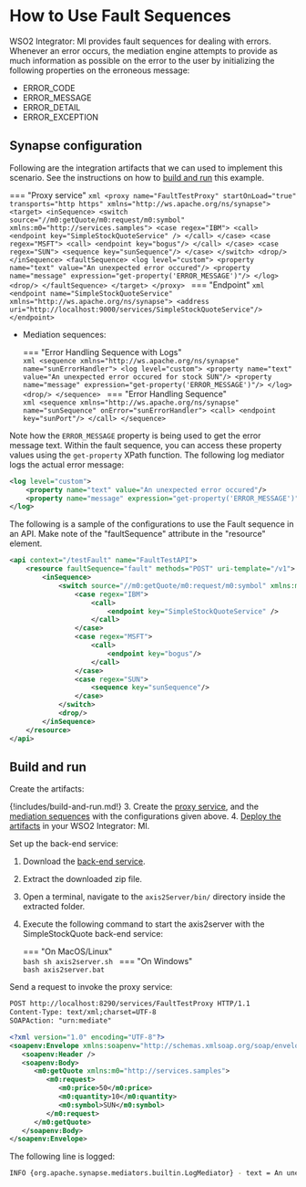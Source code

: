 # How to Use Fault Sequences
WSO2 Integrator: MI provides fault sequences for dealing with errors. Whenever an error occurs, the mediation engine attempts to provide as much information as possible on the error to the user by initializing the following properties on the erroneous message:

-	ERROR_CODE
-   ERROR_MESSAGE
-   ERROR_DETAIL
-   ERROR_EXCEPTION

## Synapse configuration
Following are the integration artifacts that we can used to implement this scenario. See the instructions on how to [build and run](#build-and-run) this example.

=== "Proxy service"
    ```xml
    <proxy name="FaultTestProxy" startOnLoad="true" transports="http https" xmlns="http://ws.apache.org/ns/synapse">
        <target>
            <inSequence>
                <switch source="//m0:getQuote/m0:request/m0:symbol" xmlns:m0="http://services.samples">
                    <case regex="IBM">
                        <call>
                           <endpoint key="SimpleStockQuoteService" />
                        </call>
                    </case>
                    <case regex="MSFT">
                        <call>
                            <endpoint key="bogus"/>
                        </call>
                    </case>
                    <case regex="SUN">
                        <sequence key="sunSequence"/>
                    </case>
                </switch>
                <drop/>
            </inSequence>
            <faultSequence>
                <log level="custom">
                    <property name="text" value="An unexpected error occured"/>
                    <property name="message" expression="get-property('ERROR_MESSAGE')"/>
                </log>
                <drop/>
            </faultSequence>
        </target>
    </proxy>
    ```
=== "Endpoint"
    ```xml
    <endpoint name="SimpleStockQuoteService" xmlns="http://ws.apache.org/ns/synapse">
       <address uri="http://localhost:9000/services/SimpleStockQuoteService"/>
    </endpoint>
    ```
    
-   Mediation sequences:

    === "Error Handling Sequence with Logs"        
        ```xml
        <sequence xmlns="http://ws.apache.org/ns/synapse" name="sunErrorHandler">
            <log level="custom">
                <property name="text" value="An unexpected error occured for stock SUN"/>
                <property name="message" expression="get-property('ERROR_MESSAGE')"/>
            </log>
            <drop/>
        </sequence>
        ```
    === "Error Handling Sequence"        
        ```xml
        <sequence xmlns="http://ws.apache.org/ns/synapse" name="sunSequence" onError="sunErrorHandler">
            <call>
                <endpoint key="sunPort"/>
            </call>
        </sequence>
        ```

Note how the `ERROR_MESSAGE` property is being used to get the error message text. Within the fault sequence, you can access these property values using
the `get-property` XPath function. The following log mediator logs the actual error message:

```xml
<log level="custom">  
    <property name="text" value="An unexpected error occured"/>
    <property name="message" expression="get-property('ERROR_MESSAGE')"/>
</log>
``` 



The following is a sample of the configurations to use the Fault sequence in an API. Make note of the "faultSequence" attribute in the "resource" element.

```xml
<api context="/testFault" name="FaultTestAPI">
    <resource faultSequence="fault" methods="POST" uri-template="/v1">
        <inSequence>
            <switch source="//m0:getQuote/m0:request/m0:symbol" xmlns:m0="http://services.samples">
                <case regex="IBM">
                    <call>
                        <endpoint key="SimpleStockQuoteService" />
                    </call>
                </case>
                <case regex="MSFT">
                    <call>
                        <endpoint key="bogus"/>
                    </call>
                </case>
                <case regex="SUN">
                    <sequence key="sunSequence"/>
                </case>
            </switch>
            <drop/>
        </inSequence>
    </resource>
</api>
```

## Build and run

Create the artifacts:

{!includes/build-and-run.md!}
3. Create the [proxy service]({{base_path}}/develop/creating-artifacts/creating-a-proxy-service), and the [mediation sequences]({{base_path}}/develop/creating-artifacts/creating-reusable-sequences) with the configurations given above.
4. [Deploy the artifacts]({{base_path}}/develop/deploy-artifacts) in your WSO2 Integrator: MI.

Set up the back-end service:

1. Download the [back-end service](https://github.com/wso2-docs/WSO2_EI/blob/master/Back-End-Service/axis2Server.zip).
2. Extract the downloaded zip file.
3. Open a terminal, navigate to the `axis2Server/bin/` directory inside the extracted folder.
4. Execute the following command to start the axis2server with the SimpleStockQuote back-end service:

    === "On MacOS/Linux"   
          ```bash
          sh axis2server.sh
          ```
    === "On Windows"              
          ```bash
          axis2server.bat
          ```

Send a request to invoke the proxy service:
```xml
POST http://localhost:8290/services/FaultTestProxy HTTP/1.1
Content-Type: text/xml;charset=UTF-8
SOAPAction: "urn:mediate"

<?xml version="1.0" encoding="UTF-8"?>
<soapenv:Envelope xmlns:soapenv="http://schemas.xmlsoap.org/soap/envelope/">
   <soapenv:Header />
   <soapenv:Body>
      <m0:getQuote xmlns:m0="http://services.samples">
         <m0:request>
            <m0:price>50</m0:price>
            <m0:quantity>10</m0:quantity>
            <m0:symbol>SUN</m0:symbol>
         </m0:request>
      </m0:getQuote>
   </soapenv:Body>
</soapenv:Envelope>
```

The following line is logged:
```bash
INFO {org.apache.synapse.mediators.builtin.LogMediator} - text = An unexpected error occured for stock SUN, message = Couldn't find the endpoint with the key : sunPort
```
